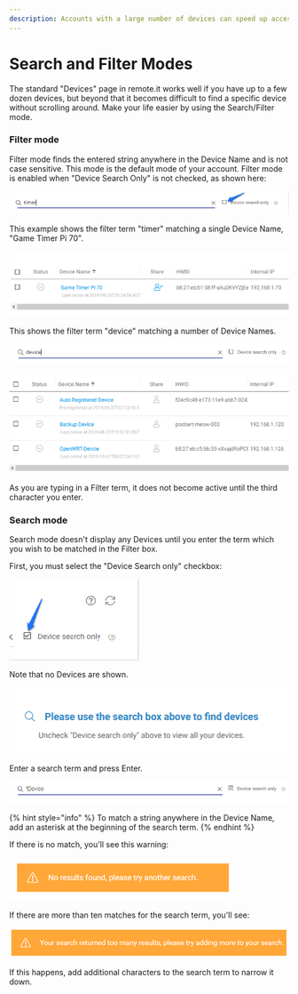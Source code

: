 ```yaml
---
description: Accounts with a large number of devices can speed up access using this mode
---
```


# Search and Filter Modes

The standard "Devices" page in remote.it works well if you have up to a few dozen devices, but beyond that it becomes difficult to find a specific device without scrolling around.  Make your life easier by using the Search/Filter mode.

### Filter mode

Filter mode finds the entered string anywhere in the Device Name and is not case sensitive.  This mode is the default mode of your account.   Filter mode is enabled when "Device Search Only" is not checked, as shown here:

![](../../../.gitbook/assets/image%20%28255%29.png)

This example shows the filter term "timer" matching a single Device Name, "Game Timer Pi 70".

![](../../../.gitbook/assets/image%20%28429%29.png)

This shows the filter term "device" matching a number of Device Names.

![](../../../.gitbook/assets/image%20%28308%29.png)

![](../../../.gitbook/assets/image%20%2858%29.png)

As you are typing in a Filter term, it does not become active until the third character you enter.

### Search mode

Search mode doesn't display any Devices until you enter the term which you wish to be matched in the Filter box.

First, you must select the "Device Search only" checkbox:

![](../../../.gitbook/assets/image%20%28368%29.png)

Note that no Devices are shown.

![](../../../.gitbook/assets/image%20%28155%29.png)

Enter a search term and press Enter.  

![](../../../.gitbook/assets/image%20%28362%29.png)

{% hint style="info" %}
To match a string anywhere in the Device Name, add an asterisk at the beginning of the search term.
{% endhint %}

If there is no match, you'll see this warning:

![](../../../.gitbook/assets/image%20%28169%29.png)

If there are more than ten matches for the search term, you'll see:

![](../../../.gitbook/assets/image%20%2844%29.png)

If this happens, add additional characters to the search term to narrow it down.

